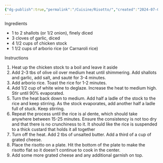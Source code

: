 ```yaml
---
{"dg-publish":true,"permalink":"/Cuisine/Risotto/","created":"2024-07-07T00:28:46.276-04:00","updated":"2024-11-10T20:35:35.305-05:00"}
---
```


Ingredients
- 1 to 2 shallots (or 1/2 onion), finely diced
- 3 cloves of garlic, diced
- 4 1/2 cups of chicken stock
- 1 1/2 cups of arborio rice (or Carnaroli rice)

Instructions
1. Heat up the chicken stock to a boil and leave it aside
2. Add 2-3 tbs of olive oil over medium heat until shimmering. Add shallots and garlic, add salt, and sauté for 3-4 minutes.
3. Add arborio rice. Toast the rice for 1-2 minutes. 
4. Add 1/2 cup of white wine to deglaze. Increase the heat to medium high. Stir until 90% evaporated.
5. Turn the heat back down to medium. Add half a ladle of the stock to the rice and keep stirring. As the stock evaporates, add another half a ladle full of stuck. Keep stirring.
6. Repeat the process until the rice is al dente, which should take anywhere between 15-25 minutes. Ensure the consistency is not too dry and that there is no crunchiness to it. It should like the rice is suspended to a thick custard that holds it all together
7. Turn off the heat. Add 2 tbs of unsalted butter. Add a third of a cup of grated cheese.
8. Place the risotto on a plate. Hit the bottom of the plate to make the risotto flat so it doesn't continue to cook in the center.
9. Add some more grated cheese and any additional garnish on top.